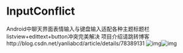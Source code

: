 # InputConflict
Android中聊天界面表情输入与键盘输入适配各种主题标题栏listview+edittext+button冲突完美解决
项目介绍请跳转博客http://blog.csdn.net/yanliabcd/article/details/78389131
![img](https://github.com/604982372/InputConflict/blob/master/not_title_bar.gif)![img](https://github.com/604982372/InputConflict/blob/master/title_bar.gif)

